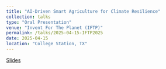 ```yaml
---
title: "AI-Driven Smart Agriculture for Climate Resilience"
collection: talks
type: "Oral Presentation"
venue: "Invent For The Planet (IFTP)"
permalink: /talks/2025-04-15-IFTP2025
date: 2025-04-15
location: "College Station, TX"
---
```

[Slides](https://www.canva.com/design/DAGeeKELaqM/RREwDxA664DgCdWZmP8bHw/view?utm_content=DAGeeKELaqM&utm_campaign=designshare&utm_medium=link2&utm_source=uniquelinks&utlId=h2863d555b2)
